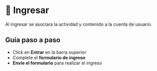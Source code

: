 # 🔑 Ingresar

Al ingresar se asociara la actividad y contenido a la cuenta de usuario.

## Guía paso a paso

* Click en **Entrar** en la barra superior
* Complete el **formulario de ingreso**
* **Envíe el formulario** para realizar el ingreso

<!-- <img class="media-screen" src="../../src/screen/entrar.png" width="400"/> -->
<!-- <img class="media-screen" src="../../src/screen/login.png" width="400"/> -->

